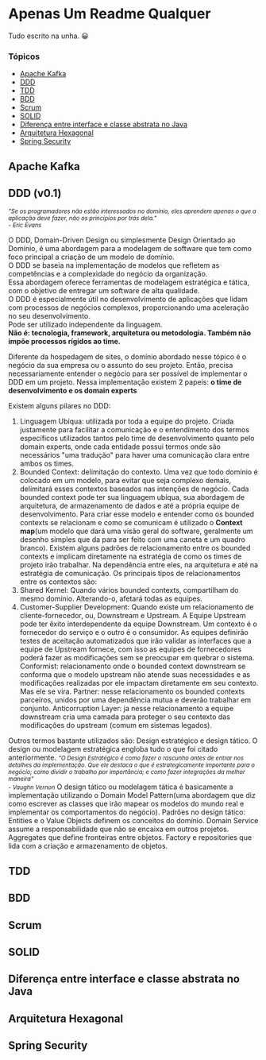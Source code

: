 # Apenas Um Readme Qualquer

Tudo escrito na unha. :grinning:

### Tópicos 

- [Apache Kafka](#apache-kafka)
- [DDD](#ddd)
- [TDD](#tdd)
- [BDD](#bdd)
- [Scrum](#scrum)
- [SOLID](#solid)
- [Diferença entre interface e classe abstrata no Java](#diferença-entre-interface-e-classe-abstrata-no-java)
- [Arquitetura Hexagonal](#arquitetura-hexagonal)
- [Spring Security](#spring-security)

## Apache Kafka

## DDD (v0.1)
  <small><em>"Se os programadores não estão interessados no domínio, eles aprendem apenas o que a aplicação deve fazer, não os princípios por trás dela."</br> - Eric Evans</em></small>
  
  O DDD, Domain-Driven Design ou simplesmente Design Orientado ao Domínio, é uma abordagem para a modelagem de software que tem como foco principal a criação de um modelo de domínio. </br>
O DDD se baseia na implementação de modelos que refletem as competências e a complexidade do negócio da organização.</br>
Essa abordagem oferece ferramentas de modelagem estratégica e tática, com o objetivo de entregar um software de alta qualidade. </br>
O DDD é especialmente útil no desenvolvimento de aplicações que lidam com processos de negócios complexos, proporcionando uma aceleração no seu desenvolvimento.</br>
Pode ser utilizado independente da linguagem. </br> <strong> Não é: tecnologia, framework, arquitetura ou metodologia. Também não impõe processos rígidos ao time. </strong> </br>

Diferente da hospedagem de sites, o domínio abordado nesse tópico é o negócio da sua empresa ou o assunto do seu projeto. Então, precisa necessariamente entender o negócio para ser possível
de implementar o DDD em um projeto. Nessa implementação existem 2 papeis: <strong> o time de desenvolvimento e os domain experts </strong> </br>

Existem alguns pilares no DDD:
1. Linguagem Ubíqua: utilizada por toda a equipe do projeto. Criada justamente para facilitar a comunicação e o entendimento dos termos específicos utilizados tantos
pelo time de desenvolvimento quanto pelo domain experts, onde cada entidade possui termos onde são necessários "uma tradução" para haver uma comunicação clara entre ambos os times.
2. Bounded Context: delimitação do contexto. Uma vez que todo domínio é colocado em um modelo, para evitar que seja complexo demais, delimitará esses contextos baseados nas intenções de negócio.
Cada bounded context pode ter sua linguagem ubíqua, sua abordagem de arquitetura, de armazenamento de dados e até a própria equipe de desenvolvimento.
Para criar esse modelo e entender como os bounded contexts se relacionam e como se comunicam é utilizado o <strong>Context map</strong>(um modelo que dará uma visão geral do software,
geralmente um desenho simples que da para ser feito com uma caneta e um quadro branco).
Existem alguns padrões de relacionamento entre os bounded contexts e implicam diretamente na estratégia de como os times de projeto irão trabalhar. Na dependência entre eles, na arquitetura e até na
estratégia de comunicação. Os principais tipos de relacionamentos entre os contextos são:
1. Shared Kernel: Quando vários bounded contexts, compartilham do mesmo domínio. Alterando-o, afetará todas as equipes.
2. Customer-Supplier Development: Quando existe um relacionamento de cliente-fornecedor, ou, Downstream e Upstream. A Equipe Upstream pode ter êxito interdependente da equipe Downstream.
Um contexto é o fornecedor do serviço e o outro é o consumidor. As equipes definirão testes de aceitação automatizados que irão validar as interfaces que a equipe de Upstream fornece, com isso as equipes
de fornecedores poderá fazer as modificações sem se preocupar em quebrar o sistema.
Conformist: relacionamento onde o bounded context downstream se conforma que o modelo upstream não atende suas necessidades e as modificações realizadas por ele impactam diretamente em seu contexto. Mas ele se vira.
Partner: nesse relacionamento os bounded contexts parceiros, unidos por uma dependência mutua e deverão trabalhar em conjunto.
Anticorruption Layer: ja nesse relacionamento a equipe downstream cria uma camada para proteger o seu contexto das modificações do upstream (comum em sistemas legados).

Outros termos bastante utilizados são: Design estratégico e design tático.
O design ou modelagem estratégica engloba tudo o que foi citado anteriormente.
 <small><em>"O Design Estratégico é como fazer o rascunho antes de entrar nos detalhes da implementação. Que ele destaca o que é estrategicamente importante para o negócio; como dividir o trabalho por importância; e como fazer integrações da melhor maneira"</br> - Vaughn Vernon</em></small>
O design tático ou modelagem tática é basicamente a implementação utilizando o Domain Model Pattern(uma abordagem que diz como escrever as classes que irão mapear os modelos do mundo real e implementar os comportamentos do negócio).
Padrões no design tático: Entities e o Value Objects definem os conceitos do domínio. Domain Service assume a responsabilidade que não se encaixa em outros projetos. Aggregates que define fronteiras entre objetos. Factory e repositories que lida com a criação e armazenamento de objetos.

## TDD

## BDD

## Scrum

## SOLID

## Diferença entre interface e classe abstrata no Java

## Arquitetura Hexagonal

## Spring Security
